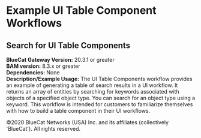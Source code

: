 # **Example UI Table Component Workflows**
## Search for UI Table Components

**BlueCat Gateway Version:** 20.3.1 or greater <br/>
**BAM version:** 8.3.x or greater <br/>
**Dependencies:** None <br/>
**Description/Example Usage:** The UI Table Components workflow provides an example of generating a table of search results in a UI workflow. It returns an array of entities by searching for keywords associated with objects of a specified object type. You can search for an object type using a keyword. This workflow is intended for customers to familiarize themselves with how to build a table component in their UI workflows.

©2020 BlueCat Networks (USA) Inc. and its affiliates (collectively 'BlueCat'). All rights reserved.
